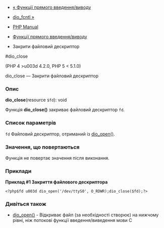 - [« Функції прямого введення/виводу](ref.dio.md)
- [dio_fcntl »](function.dio-fcntl.md)

- [PHP Manual](index.md)
- [Функції прямого введення/виводу](ref.dio.md)
- Закрити файловий дескриптор

#dio_close

(PHP 4 \>u003d 4.2.0, PHP 5 \< 5.1.0)

dio_close — Закрити файловий дескриптор

### Опис

**dio_close**(resource `$fd`): void

Функція **dio_close()** закриває файловий дескриптор `fd`.

### Список параметрів

`fd`
Файловий дескриптор, отриманий із [dio_open()](function.dio-open.md).

### Значення, що повертаються

Функція не повертає значення після виконання.

### Приклади

**Приклад #1 Закриття файлового дескриптора**

` <?php$fd u003d dio_open('/dev/ttyS0', O_RDWR);dio_close($fd);?> `

### Дивіться також

- [dio_open()](function.dio-open.md) - Відкриває файл (за
необхідності створює) на нижчому рівні, ніж потокові
функції введення/виведення мови C
